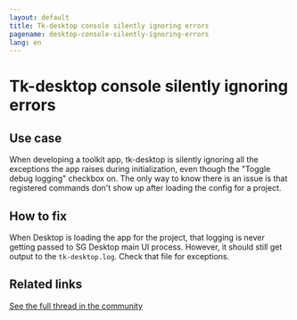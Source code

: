 ```yaml
---
layout: default
title: Tk-desktop console silently ignoring errors
pagename: desktop-console-silently-ignoring-errors
lang: en
---
```


# Tk-desktop console silently ignoring errors

## Use case

When developing a toolkit app, tk-desktop is silently ignoring all the exceptions the app raises during initialization,  even though the "Toggle debug logging" checkbox on. The only way to know there is an issue is that registered commands don't show up after loading the config for a project.

## How to fix

When Desktop is loading the app for the project, that logging is never getting passed to SG Desktop main UI process.  However, it should still get output to the `tk-desktop.log`.  Check that file for exceptions.


## Related links

[See the full thread in the community](https://community.shotgridsoftware.com/t/8570)